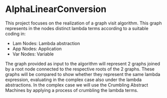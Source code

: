 # AlphaLinearConversion
This project focuses on the realization of a graph visit algorithm.
This graph represents in the nodes distinct lambda terms according to a suitable coding in:
* Lam Nodes: Lambda abstraction
* App Nodes: Application
* Var Nodes: Variable

The graph provided as input to the algorithm will represent 2 graphs joined by a root node connected to the respective roots of the 2 graphs.
These graphs will be compared to show whether they represent the same lambda expression, evaluating in the complex case also under the lambda abstractions.
In the complex case we will use the Crumbling Abstract Machines by applying a process of crumbling the lambda terms.
